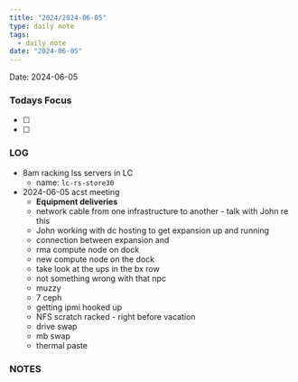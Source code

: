 ```yaml
---
title: "2024/2024-06-05"
type: daily note
tags:
  - daily_note
date: "2024-06-05"
---
```

Date: 2024-06-05


### Todays Focus
- [ ] 
- [ ] 


### LOG
- 8am racking lss servers in LC
	- name: `lc-rs-store30`
- 2024-06-05 acst meeting
	- **Equipment deliveries**
	- network cable from one infrastructure to another - talk with John re this
	- John working with dc hosting to get expansion up and running
	- 	connection between expansion and 
	- rma compute node on dock
	- new compute node on the dock
	- take look at the ups in the bx row
	- not something wrong with that npc
	- muzzy
	- 7 ceph
	- getting ipmi hooked up
	- NFS scratch racked - right before vacation
	- drive swap 
	- mb swap
	- thermal paste 




### NOTES

 
